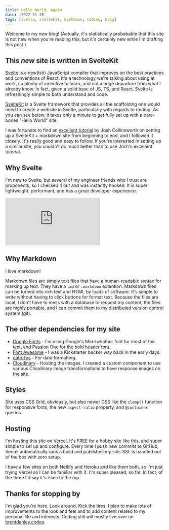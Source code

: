 ```yaml
---
title: Hello World, Again
date: '2022-11-20'
tags: [svelte, sveltekit, markdown, coding, blog]
---
```


<script>
    import CloudinaryImage from '$lib/components/CloudinaryImage.svelte'
</script>

Welcome to my new blog! (Actually, it's statistically probabable that this site is not new when you're reading this, but it's certainly new while I'm drafting this post.)

## This _new_ site is written in SvelteKit

[Svelte](https://svelte.dev/) is a new(ish) JavaScript compiler that improves on the best practices and conventions of React. It's a technology we're talking about using at work, so plenty of incentive to learn, and not a huge departure from what I already know. In fact, given a solid base of JS, TS, and React, Svelte is refreshingly simple to both understand and code.

[SvelteKit](https://kit.svelte.dev/) is a Svelte framework that provides all the scaffolding one would need to create a website in Svelte, particularly with regards to routing. As you can see below, it takes only a minute to get fully set up with a bare-bones "Hello World" site.

<CloudinaryImage alt="sveltekit setup" image_name="sveltekit_cli" caption="SvelteKit setup in terminal" />

I was fortunate to find an [excellent tutorial](https://joshcollinsworth.com/blog/build-static-sveltekit-markdown-blog) by Josh Collinsworth on setting up a SvelteKit + markdown site from beginning to end, and I followed it closely. It's really good and easy to follow. If you're interested in setting up a similar site, you couldn't do much better than to use Josh's excellent tutorial.

## Why Svelte

I'm new to Svelte, but several of my engineer friends who I trust are proponents, so I checked it out and was instantly hooked. It is super lightweight, performant, and has a great developer experience.

<iframe class="youtube" src="https://www.youtube.com/embed/AdNJ3fydeao" title="YouTube video player" frameborder="0" allow="accelerometer; autoplay; clipboard-write; encrypted-media; gyroscope; picture-in-picture" allowfullscreen></iframe>

## Why Markdown

I love markdown!

Markdown files are simply text files that have a human-readable syntax for marking up text. They have a `.md` or `.markdown` extention. Markdown files can be turned into rich text and HTML by loads of software. It's simple to write without having to click buttons for format text. Because the files are local, I don't have to mess with a database to request my content, the files are highly portable, and I can commit them to my distributed version control system (git).

## The other dependencies for my site

- [Google Fonts](https://fonts.google.com/) - I'm using Google's Merriweather font for most of the text, and Passion One for the bold header font.
- [Font Awesome](https://fontawesome.com/) - I was a Kickstarter backer way back in the early days.
- [date-fns](https://date-fns.org/) - For date formatting.
- [Cloudinary](https://cloudinary.com/) - Hosting the images. I created a custom component to use various Cloudinary image transformations to have response images on the site.

## Styles

Site uses CSS Grid, obviously, but also newer CSS like the `clamp()` function for responsive fonts, the new `aspect-ratio` property, and `@container` queries.

## Hosting

I'm hosting this site on [Vercel](https://vercel.com/dashboard). It's FREE for a hobby site like this, and super simple to set up and configure. Every time I push new commits to GitHub, Vercel automatically runs a build and publishes my site. SSL is handled out of the box with zero setup.

I have a few sites on both Netlify and Heroku and like them both, so I'm just trying Vercel so I can be familiar with it. I'm super pleased, so far. In fact, of the three I'd say it's risen to the top.

## Thanks for stopping by

I'm glad you're here. Look around. Kick the tires. I plan to make lots of improvements to the look and feel and to add content related to my personal life and interests. Coding still will mostly live over on [brentdanley.codes](https://www.brentdanley.codes/).
